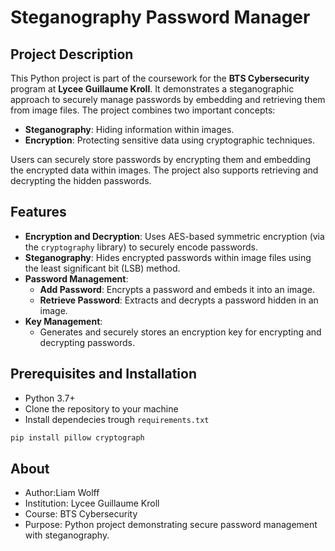 # Steganography Password Manager

## Project Description

This Python project is part of the coursework for the **BTS Cybersecurity** program at **Lycee Guillaume Kroll**. It demonstrates a steganographic approach to securely manage passwords by embedding and retrieving them from image files.
The project combines two important concepts:
- **Steganography**: Hiding information within images.
- **Encryption**: Protecting sensitive data using cryptographic techniques.

Users can securely store passwords by encrypting them and embedding the encrypted data within images. The project also supports retrieving and decrypting the hidden passwords.

## Features

- **Encryption and Decryption**: Uses AES-based symmetric encryption (via the `cryptography` library) to securely encode passwords.
- **Steganography**: Hides encrypted passwords within image files using the least significant bit (LSB) method.
- **Password Management**:
  - **Add Password**: Encrypts a password and embeds it into an image.
  - **Retrieve Password**: Extracts and decrypts a password hidden in an image.
- **Key Management**:
  - Generates and securely stores an encryption key for encrypting and decrypting passwords.

## Prerequisites and Installation

- Python 3.7+
- Clone the repository to your machine
- Install dependecies trough `requirements.txt`

```bash
pip install pillow cryptograph
```
## About
- Author:Liam Wolff
- Institution: Lycee Guillaume Kroll
- Course: BTS Cybersecurity
- Purpose: Python project demonstrating secure password management with steganography.
